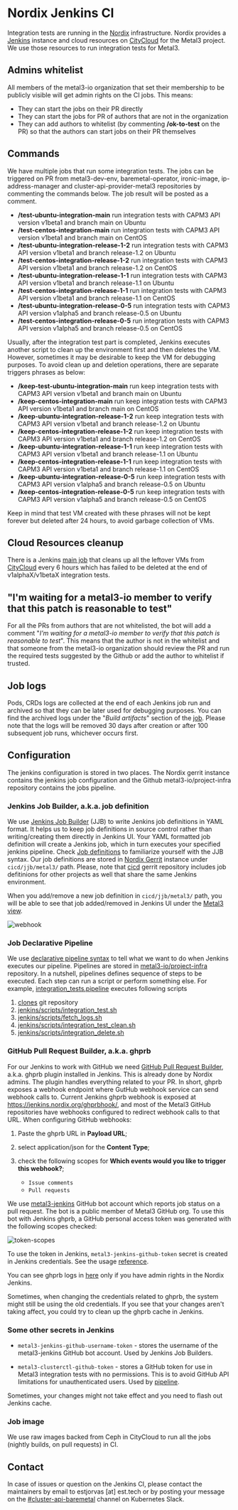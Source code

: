# Nordix Jenkins CI

Integration tests are running in the [Nordix](https://www.nordix.org)
infrastructure. Nordix provides a
[Jenkins](https://jenkins.nordix.org/view/Metal3/) instance and cloud resources
on [CityCloud](https://www.citycloud.com/) for the Metal3 project. We use those
resources to run integration tests for Metal3.

## Admins whitelist

All members of the metal3-io organization that set their membership to be
publicly visible will get admin rights on the CI jobs. This means:

* They can start the jobs on their PR directly
* They can start the jobs for PR of authors that are not in the organization
* They can add authors to whitelist (by commenting **/ok-to-test** on the PR) so that
   the authors can start jobs on their PR themselves

## Commands

We have multiple jobs that run some integration tests. The jobs can be
triggered on PR from metal3-dev-env, baremetal-operator, ironic-image, ip-address-manager
and cluster-api-provider-metal3 repositories by commenting the commands below.
The job result will be posted as a comment.

* **/test-ubuntu-integration-main** run integration tests with CAPM3 API version v1beta1 and branch main on Ubuntu
* **/test-centos-integration-main** run integration tests with CAPM3 API version v1beta1 and branch main on CentOS
* **/test-ubuntu-integration-release-1-2** run integration tests with CAPM3 API version v1beta1 and branch release-1.2 on Ubuntu
* **/test-centos-integration-release-1-2** run integration tests with CAPM3 API version v1beta1 and branch release-1.2 on CentOS
* **/test-ubuntu-integration-release-1-1** run integration tests with CAPM3 API version v1beta1 and branch release-1.1 on Ubuntu
* **/test-centos-integration-release-1-1** run integration tests with CAPM3 API version v1beta1 and branch release-1.1 on CentOS
* **/test-ubuntu-integration-release-0-5** run integration tests with CAPM3 API version v1alpha5 and branch release-0.5 on Ubuntu
* **/test-centos-integration-release-0-5** run integration tests with CAPM3 API version v1alpha5 and branch release-0.5 on CentOS

Usually, after the integration test part is completed, Jenkins executes another
script to clean up the environment first and then deletes the VM. However, sometimes
it may be desirable to keep the VM for debugging purposes. To avoid clean up
and deletion operations, there are separate triggers phrases as below:

* **/keep-test-ubuntu-integration-main** run keep integration tests with CAPM3 API version v1beta1 and branch main on Ubuntu
* **/keep-centos-integration-main** run keep integration tests with CAPM3 API version v1beta1 and branch main on CentOS
* **/keep-ubuntu-integration-release-1-2** run keep integration tests with CAPM3 API version v1beta1 and branch release-1.2 on Ubuntu
* **/keep-centos-integration-release-1-2** run keep integration tests with CAPM3 API version v1beta1 and branch release-1.2 on CentOS
* **/keep-ubuntu-integration-release-1-1** run keep integration tests with CAPM3 API version v1beta1 and branch release-1.1 on Ubuntu
* **/keep-centos-integration-release-1-1** run keep integration tests with CAPM3 API version v1beta1 and branch release-1.1 on CentOS
* **/keep-ubuntu-integration-release-0-5** run keep integration tests with CAPM3 API version v1alpha5 and branch release-0.5 on Ubuntu
* **/keep-centos-integration-release-0-5** run keep integration tests with CAPM3 API version v1alpha5 and branch release-0.5 on CentOS

Keep in mind that test VM created with these phrases will not be kept forever
but deleted after 24 hours, to avoid garbage collection of VMs.

## Cloud Resources cleanup

There is a Jenkins [main job](https://jenkins.nordix.org/view/Metal3/job/metal3_main_integration_tests_cleanup/)
that cleans up all the leftover VMs from
[CityCloud](https://www.citycloud.com/) every 6 hours which has failed to be
deleted at the end of v1alphaX/v1betaX integration tests.

## "I'm waiting for a metal3-io member to verify that this patch is reasonable to test"

For all the PRs from authors that are not whitelisted, the bot will add a
comment "*I'm waiting for a metal3-io member to verify that this patch is reasonable to test*".
This means that the author is not in the whitelist and that someone from the metal3-io organization should
review the PR and run the required tests suggested by the Github or add the author to
whitelist if trusted.

## Job logs

Pods, CRDs logs are collected at the end of each Jenkins job run and
archived so that they can be later used for debugging purposes. You can
find the archived logs under the  "*Build artifacts*" section of the
[job](https://jenkins.nordix.org/view/Metal3/job/metal3_bmo_main_integration_test_ubuntu/).
Please note that the logs will be removed 30 days after creation or after 100 subsequent job runs,
whichever occurs first.

## Configuration

The jenkins configuration is stored in two places. The Nordix gerrit instance
contains the jenkins job configuration and the Github metal3-io/project-infra
repository contains the jobs pipeline.

### Jenkins Job Builder, a.k.a. job definition

We use [Jenkins Job Builder](https://docs.openstack.org/infra/jenkins-job-builder/index.html) (JJB) to
write Jenkins job definitions in YAML format. It helps us to keep job definitions in source control
rather than writing/creating them directly in Jenkins UI. Your YAML formatted job definition
will create a Jenkins job, which in turn executes your specified jenkins pipeline.
Check [Job definitions](https://docs.openstack.org/infra/jenkins-job-builder/definition.html) to
familiarize yourself with the JJB syntax. Our job definitions are stored in [Nordix Gerrit](https://gerrit.nordix.org/admin/repos/infra/cicd)
instance under `cicd/jjb/metal3/` path. Please, note that [cicd](https://gerrit.nordix.org/admin/repos/infra/cicd)
gerrit repository includes job defitinions for other projects as well that share the same Jenkins environment.

When you add/remove a new job definition in `cicd/jjb/metal3/` path, you will be able to see that job
added/removed in Jenkins UI under the [Metal3 view](https://jenkins.nordix.org/view/Metal3/).

![webhook](images/jenkins_metal3_view.png)

### Job Declarative Pipeline

We use [declarative pipeline syntax](https://www.jenkins.io/doc/book/pipeline/syntax/) to tell what we want to do
when Jenkins executes our pipeline. Pipelines are stored in [metal3-io/project-infra](https://github.com/metal3-io/project-infra/tree/main/jenkins/jobs) repository.
In a nutshell, pipelines defines sequence of steps to be executed. Each step can run a script or perform something else. For example, [integration_tests.pipeline](https://github.com/metal3-io/project-infra/blob/main/jenkins/jobs/integration_tests.pipeline) executes following scripts

1. [clones](https://github.com/metal3-io/project-infra/blob/0a6cc3f9f8592914a316c27ea2411ccb48aba7c3/jenkins/jobs/integration_tests.pipeline#L65) git repository
2. [jenkins/scripts/integration_test.sh](https://github.com/metal3-io/project-infra/blob/main/jenkins/scripts/integration_test.sh)
3. [jenkins/scripts/fetch_logs.sh](https://github.com/metal3-io/project-infra/blob/main/jenkins/scripts/fetch_logs.sh)
4. [jenkins/scripts/integration_test_clean.sh](https://github.com/metal3-io/project-infra/blob/main/jenkins/scripts/integration_test_clean.sh)
5. [jenkins/scripts/integration_delete.sh](https://github.com/metal3-io/project-infra/blob/main/jenkins/scripts/integration_delete.sh)

### GitHub Pull Request Builder, a.k.a. ghprb

For our Jenkins to work with GitHub we need [GitHub Pull Request Builder](https://plugins.jenkins.io/ghprb/), a.k.a. ghprb plugin installed in Jenkins. This is already done by Nordix admins. The plugin handles everything related to your PR. In short, ghprb exposes a webhook endpoint where GutHub webhook service can send webhook calls to. Current Jenkins ghprb webhook is exposed at <https://jenkins.nordix.org/ghprbhook/>, and most of the Metal3 GitHub repositories have webhooks configured to redirect webhook calls to that URL.
When configuring GitHub webhooks:

1. Paste the ghprb URL in **Payload URL**;

1. select application/json for the **Content Type**;

1. check the following scopes for **Which events would you like to trigger this webhook?**;

   - `Issue comments`
   - `Pull requests`

We use [metal3-jenkins](https://github.com/metal3-jenkins) GitHub bot account which reports
job status on a pull request. The bot is a public member of Metal3 GitHub org. To use this bot
with Jenkins ghprb, a GitHub personal access token was generated with the following scopes checked:

![token-scopes](../prow/images/token-scopes.png)

To use the token in Jenkins, `metal3-jenkins-github-token` secret is created in Jenkins credentials.
See the usage [reference](https://github.com/metal3-io/project-infra/blob/12660dd59d368c86e471007d86ca781cf2539ec9/jenkins/jobs/integration_tests.pipeline#L3).

You can see ghprb logs in [here](https://jenkins.nordix.org/log/GHPRB/) only if you have admin rights in the Nordix Jenkins.

Sometimes, when changing the credentials related to ghprb, the system might still be using the old credentials. If you see that your changes aren't
taking affect, you could try to clean up the ghprb cache in Jenkins.

### Some other secrets in Jenkins

- `metal3-jenkins-github-username-token` - stores the username of the metal3-jenkins GitHub bot account.
   Used by Jenkins Job Builders.

- `metal3-clusterctl-github-token` - stores a GitHub token for use in Metal3
   integration tests with no permissions. This is to avoid GitHub API limitations for unauthenticated
   users. Used by [pipeline](https://github.com/metal3-io/project-infra/blob/12660dd59d368c86e471007d86ca781cf2539ec9/jenkins/jobs/integration_tests.pipeline#L88).

Sometimes, your changes might not take effect and you need to flash out Jenkins cache.

### Job image

We use raw images backed from Ceph in CityCloud to run all the jobs (nightly builds, on pull requests) in CI.

## Contact

In case of issues or question on the Jenkins CI, please contact the maintainers
by email to estjorvas [at] est.tech or by posting your message on the
[\#cluster-api-baremetal](https://kubernetes.slack.com/messages/CHD49TLE7) channel on Kubernetes Slack.
